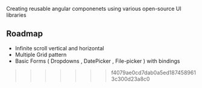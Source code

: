 Creating reusable angular componenets using various open-source UI libraries

## Roadmap
- Infinite scroll vertical and horizontal
- Multiple Grid pattern
- Basic Forms ( Dropdowns , DatePicker , File-picker ) with bindings 
>>>>>>> f4079ae0cd7dab0a5ed1874589613c300d23a8c0
